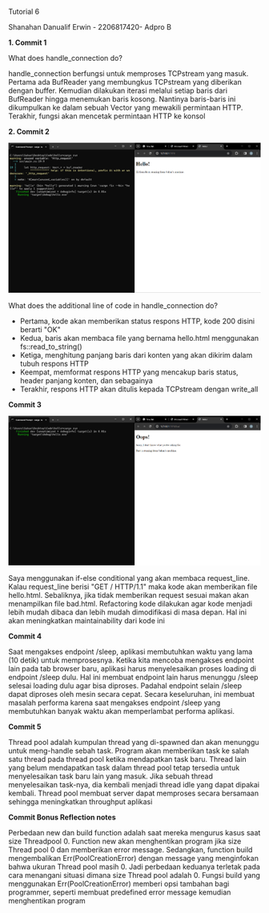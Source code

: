 Tutorial 6

Shanahan Danualif Erwin - 2206817420- Adpro B

__1. Commit 1__

What does handle_connection do?

handle_connection berfungsi untuk memproses TCPstream yang masuk. Pertama ada
BufReader yang membungkus TCPstream yang diberikan dengan buffer. Kemudian dilakukan iterasi
melalui setiap baris dari BufReader hingga menemukan baris kosong. Nantinya baris-baris ini dikumpulkan
ke dalam sebuah Vector yang mewakili permintaan HTTP. Terakhir, fungsi akan mencetak permintaan HTTP ke konsol





__2. Commit 2__

![Commit 2 screen capture](assets/images/commit2.png)

What does the additional line of code in handle_connection do?

- Pertama, kode akan memberikan status respons HTTP, kode 200 disini berarti "OK"
- Kedua, baris akan membaca file yang bernama hello.html menggunakan fs::read_to_string()
- Ketiga, menghitung panjang baris dari konten yang akan dikirim dalam tubuh respons HTTP
- Keempat, memformat respons HTTP yang mencakup baris status, header panjang konten, dan sebagainya
- Terakhir, respons HTTP akan ditulis kepada TCPstream dengan write_all

__Commit 3__

![Commit 3 picture](assets/images/commit3.png)

Saya menggunakan if-else conditional yang akan membaca request_line. Kalau request_line
berisi "GET / HTTP/1.1" maka kode akan memberikan file hello.html. Sebaliknya, jika
tidak memberikan request sesuai makan akan menampilkan file bad.html. Refactoring kode dilakukan agar
kode menjadi lebih mudah dibaca dan lebih mudah dimodifikasi di masa depan. Hal ini akan meningkatkan maintainability
dari kode ini

__Commit 4__

Saat mengakses endpoint /sleep, aplikasi membutuhkan waktu yang lama (10 detik) untuk memprosesnya. Ketika kita mencoba
mengakses endpoint lain pada tab browser baru, aplikasi harus menyelesaikan proses loading di endpoint /sleep dulu.
Hal ini membuat endpoint lain harus menunggu /sleep selesai loading dulu agar bisa diproses. Padahal endpoint selain /sleep
dapat diproses oleh mesin secara cepat. Secara keseluruhan, ini membuat masalah performa karena 
saat mengakses endpoint /sleep yang membutuhkan banyak waktu akan memperlambat performa aplikasi.

__Commit 5__

Thread pool adalah kumpulan thread yang di-spawned dan akan menunggu untuk meng-handle sebah task.
Program akan memberikan task ke salah satu thread pada thread pool ketika mendapatkan task baru.
Thread lain yang belum mendapatkan task dalam thread pool tetap tersedia untuk menyelesaikan task baru lain yang masuk.
Jika sebuah thread menyelesaikan task-nya, dia kembali menjadi thread idle yang dapat dipakai kembali.
Thread pool membuat server dapat memproses secara bersamaan sehingga meningkatkan throughput aplikasi

__Commit Bonus Reflection notes__

Perbedaan new dan build function adalah saat mereka mengurus kasus saat size Threadpool 0.
Function new akan menghentikan program jika size Thread pool 0 dan memberikan error message. Sedangkan,
function build mengembalikan Err(PoolCreationError) dengan message yang menginfokan bahwa ukuran Thread pool
masih 0. Jadi perbedaan keduanya terletak pada cara menangani situasi dimana size Thread pool adalah 0. Fungsi build 
yang menggunakan Err(PoolCreationError) memberi opsi tambahan bagi programmer, seperti membuat predefined error message
kemudian menghentikan program

